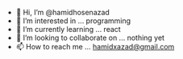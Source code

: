 - 👋 Hi, I’m @hamidhosenazad
- 👀 I’m interested in ... programming
- 🌱 I’m currently learning ... react 
- 💞️ I’m looking to collaborate on ... nothing yet  
- 📫 How to reach me ... hamidxazad@gmail.com

<!---
hamidhosenazad/hamidhosenazad is a ✨ special ✨ repository because its `README.md` (this file) appears on your GitHub profile.
You can click the Preview link to take a look at your changes.
--->
